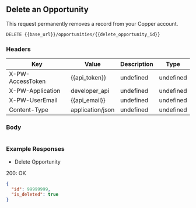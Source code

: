 ## Delete an Opportunity

This request permanently removes a record from your Copper account.

```DELETE {{base_url}}/opportunities/{{delete_opportunity_id}}```

### Headers

Key | Value | Description | Type
--- | --- | --- | ---
X-PW-AccessToken | {{api_token}} | undefined | undefined
X-PW-Application | developer_api | undefined | undefined
X-PW-UserEmail | {{api_email}} | undefined | undefined
Content-Type | application/json | undefined | undefined
### Body

```

```
### Example Responses

- Delete Opportunity

200: OK
```json
{
  "id": 99999999,
  "is_deleted": true
}
```